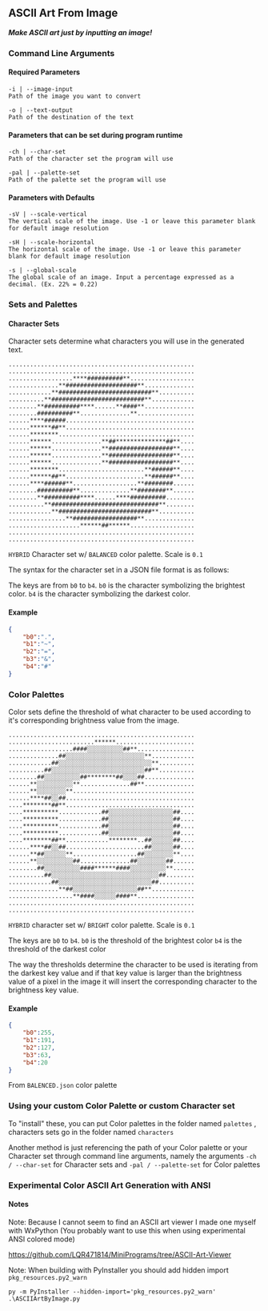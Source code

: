 ## ASCII Art From Image

***Make ASCII art just by inputting an image!***

### Command Line Arguments

#### **Required Parameters**

```text
-i | --image-input
Path of the image you want to convert

-o | --text-output
Path of the destination of the text
```

#### **Parameters that can be set during program runtime**

```text
-ch | --char-set
Path of the character set the program will use

-pal | --palette-set
Path of the palette set the program will use
```

#### **Parameters with Defaults**

```text
-sV | --scale-vertical
The vertical scale of the image. Use -1 or leave this parameter blank for default image resolution

-sH | --scale-horizontal
The horizontal scale of the image. Use -1 or leave this parameter blank for default image resolution

-s | --global-scale
The global scale of an image. Input a percentage expressed as a decimal. (Ex. 22% = 0.22)
```

### Sets and Palettes

#### **Character Sets**

Character sets determine what characters you will use in the generated text.

```text
....................................................
....................................................
..................****##########**..................
..............**####################**..............
............**##########################**..........
..........**##########################**............
........**##########****......**####**..............
........##########**..............**................
......****######....................................
......******##**....................................
......********......................................
......******..............**##**************##**....
......******..............**##################**....
......******..............**##################**....
......******..............**##################**....
......********........................**######**....
......******##**......................**######**....
......****######**..................**########......
........##########**..............**########**......
........**##########****......****##########........
..........**##############################**........
............**##########################**..........
................**##################**..............
....................******##******..................
....................................................
....................................................
```

`HYBRID` Character set w/ `BALANCED` color palette. Scale is `0.1`

The syntax for the character set in a JSON file format is as follows:

The keys are from `b0` to `b4`. `b0` is the character symbolizing the brightest color. `b4` is the character symbolizing the darkest color.

#### Example

```JSON
{
    "b0":".",
    "b1":"~",
    "b2":"=",
    "b3":"&",
    "b4":"#"
}
```

### **Color Palettes**

Color sets define the threshold of what character to be used according to it's corresponding brightness value from the image.

```text
....................................................
........................******......................
..................####░░░░░░░░░░##**................
..............##░░░░░░░░░░░░░░░░░░░░░░**............
............##░░░░░░░░░░░░░░░░░░░░░░░░░░**..........
..........##░░░░░░░░░░░░░░░░░░░░░░░░░░##**..........
........##░░░░░░░░░░##********##░░░░##..............
......**░░░░░░░░░░**..............##**..............
......**░░░░░░░░**..................................
......****##░░##....................................
....********##**....................................
....**********............##░░░░░░░░░░░░░░░░░░##....
....**********............##░░░░░░░░░░░░░░░░░░##....
....**********............##░░░░░░░░░░░░░░░░░░##....
....**********............##░░░░░░░░░░░░░░░░░░##....
....********##**............********..##░░░░░░##....
......****##░░##......................##░░░░░░##....
......**##░░░░░░**..................##░░░░░░░░**....
......**░░░░░░░░░░##..............##░░░░░░░░##......
........##░░░░░░░░░░####******####░░░░░░░░░░**......
..........##░░░░░░░░░░░░░░░░░░░░░░░░░░░░░░##........
............##░░░░░░░░░░░░░░░░░░░░░░░░░░##..........
..............**##░░░░░░░░░░░░░░░░░░##**............
..................**####░░░░░░####**................
....................................................
....................................................
```

`HYBRID` character set w/ `BRIGHT` color palette. Scale is `0.1`

The keys are `b0` to `b4`. `b0` is the threshold of the brightest color `b4` is the threshold of the darkest color

The way the thresholds determine the character to be used is iterating from the darkest key value and if that key value is larger than the brightness value of a pixel in the image it will insert the corresponding character to the brightness key value.

#### Example

```JSON
{
    "b0":255,
    "b1":191,
    "b2":127,
    "b3":63,
    "b4":20
}
```

From `BALENCED.json` color palette

### **Using your custom Color Palette or custom Character set**

To "install" these, you can put Color palettes in the folder named `palettes` , characters sets go in the folder named `characters`

Another method is just referencing the path of your Color palette or your Character set through command line arguments, namely the arguments `-ch / --char-set` for Character sets and `-pal / --palette-set` for Color palettes

### Experimental Color ASCII Art Generation with ANSI

#### Notes

Note: Because I cannot seem to find an ASCII art viewer I made one myself with WxPython (You probably want to use this when using experimental ANSI colored mode)

<https://github.com/LQR471814/MiniPrograms/tree/ASCII-Art-Viewer>

Note: When building with PyInstaller you should add hidden import `pkg_resources.py2_warn`

`py -m PyInstaller --hidden-import='pkg_resources.py2_warn' .\ASCIIArtByImage.py`
